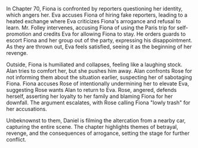 In Chapter 70, Fiona is confronted by reporters questioning her identity, which angers her. Eva accuses Fiona of hiring fake reporters, leading to a heated exchange where Eva criticizes Fiona's arrogance and refusal to learn. Mr. Folley intervenes, accusing Fiona of using the Paris trip for self-promotion and credits Eva for allowing Fiona to stay. He orders guards to escort Fiona and her group out of the party, expressing his disappointment. As they are thrown out, Eva feels satisfied, seeing it as the beginning of her revenge.

Outside, Fiona is humiliated and collapses, feeling like a laughing stock. Alan tries to comfort her, but she pushes him away. Alan confronts Rose for not informing them about the situation earlier, suspecting her of sabotaging Fiona. Fiona accuses Rose of intentionally undermining her to elevate Eva, suggesting Rose wants Alan to return to Eva. Rose, angered, defends herself, asserting her loyalty to her family and blaming Fiona for her downfall. The argument escalates, with Rose calling Fiona "lowly trash" for her accusations.

Unbeknownst to them, Daniel is filming the altercation from a nearby car, capturing the entire scene. The chapter highlights themes of betrayal, revenge, and the consequences of arrogance, setting the stage for further conflict.
